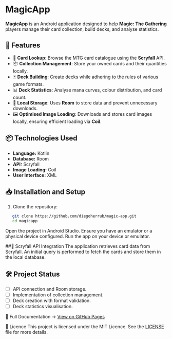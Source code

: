# MagicApp

**MagicApp** is an Android application designed to help **Magic: The Gathering** players manage their card collection, build decks, and analyse statistics.

## 🚀 Features
- 📜 **Card Lookup**: Browse the MTG card catalogue using the **Scryfall** API.
- 📦 **Collection Management**: Store your owned cards and their quantities locally.
- 🃏 **Deck Building**: Create decks while adhering to the rules of various game formats.
- 📊 **Deck Statistics**: Analyse mana curves, colour distribution, and card count.
- 💾 **Local Storage**: Uses **Room** to store data and prevent unnecessary downloads.
- 🖼 **Optimised Image Loading**: Downloads and stores card images locally, ensuring efficient loading via **Coil**.

## 📦 Technologies Used
- **Language:** Kotlin
- **Database:** Room
- **API:** Scryfall
- **Image Loading:** Coil
- **User Interface:** XML

## 📥 Installation and Setup
1. Clone the repository:
```sh
   git clone https://github.com/diegoherrub/magic-app.git
   cd magicapp
```
Open the project in Android Studio.
Ensure you have an emulator or a physical device configured.
Run the app on your device or emulator.

##📡 Scryfall API Integration
The application retrieves card data from Scryfall. An initial query is performed to fetch the cards and store them in the local database.

## 🛠 Project Status
- [ ] API connection and Room storage.
- [ ] Implementation of collection management.
- [ ] Deck creation with format validation.
- [ ] Deck statistics visualisation.

📖 Full Documentation → [View on GitHub Pages]()

📜 Licence
This project is licensed under the MIT Licence. See the [LICENSE](LICENSE) file for more details.